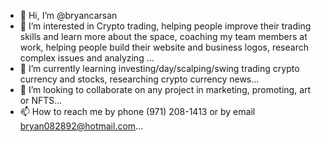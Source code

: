 - 👋 Hi, I’m @bryancarsan
- 👀 I’m interested in Crypto trading, helping people improve their trading skills and learn more about the space, coaching my team members at work, helping people build their website and business logos, research complex issues and analyzing ...
- 🌱 I’m currently learning investing/day/scalping/swing trading crypto currency and stocks, researching crypto currency news...
- 💞️ I’m looking to collaborate on any project in marketing, promoting, art or NFTS...
- 📫 How to reach me by phone (971) 208-1413 or by email bryan082892@hotmail.com...

<!---
bryancarsan/bryancarsan is a ✨ special ✨ repository because its `README.md` (this file) appears on your GitHub profile.
You can click the Preview link to take a look at your changes.
--->
